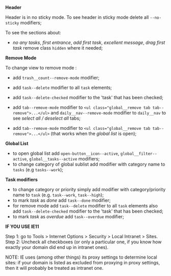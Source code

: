 **Header**

Header is in no sticky mode. To see header in sticky mode delete all `--no-sticky` modifiers;

To see the sections about: 
- _no any tasks_, _first entrance_, _add first task_, _excellent message_, _drag first task_ remove class `hidden` where it needed;

**Remove Mode**

To change view to remove mode : 

- add `trash__count--remove-mode` modifier;

- add `task--delete` modifier to all `task` elements;

- add `task--delete-checked` modifier to the 'task' that has been checked;

- add `tab--remove-mode` modifier to `<ul class="global__remove tab tab--remove">...</ul>` and `daily__nav--remove-mode` modifier to `daily__nav`  to see _select all / deselect all_ tabs;

- add `tab--remove-mode` modifier to `<ul class="global__remove tab tab--remove">...</ul>` (that works when the _global list_ is open);
                                              
**Global List** 

- to open global list add `open-button__icon--active`, `global__filter--active`, `global__tasks--active` modifiers;
- to change category of global sublist add modifier with category name to `tasks` (e.g `tasks--work`);

**Task modifiers**

- to change category or priority simply add modifier with category/priority name to `task` (e.g. `task--work`, `task--high`);
- to mark _task_ as _done_ add `task--done` modifier;
- for remove mode add `task--delete` modifier to all `task` elements also add `task--delete-checked` modifier to the 'task' that has been checked;
- to mark _task_ as _overdue_ add `task--overdue` modifier;

**IF YOU USE IE11**

Step 1: go to Tools > Internet Options > Security > Local Intranet > Sites.
Step 2: Uncheck all checkboxes (or only a particular one, if you know how exactly your domain did end up in intranet ones).

NOTE: IE uses (among other things) its proxy settings to determine local sites: if your domain is listed as excluded from proxying in proxy settings, then it will probably be treated as intranet one.
 







